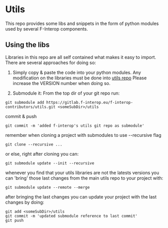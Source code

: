 # Utils

This repo provides some libs and snippets in the form of python modules
used by several F-Interop components.


## Using the libs
Libraries in this repo are all self contained what makes it easy to
import.
There are several approaches for doing so:

1. Simply copy & paste the code into your python modules.
Any modification on the libraries must be done into
[utils repo](https://gitlab.f-interop.eu/f-interop-contributors/utils)
Please increase the VERSION number when doing so.

2. Submodule it:
From the top dir of your git repo run:
```
git submodule add https://gitlab.f-interop.eu/f-interop-contributors/utils.git <someSubDir>/utils
```

commit & push
```
git commit -m 'added f-interop's utils git repo as submodule'
```

remember when cloning a project with submodules to use --recursive flag
```
git clone --recursive ...
```

or else, right after cloning you can:
```
git submodule update --init --recursive
```

whenever you find that your utils libraries are not the latests versions
you can 'bring' those last changes from the main utils repo to your project
with:
```
git submodule update --remote --merge
```

after bringing the last changes you can update your project with the last changes by doing:
```
git add <someSubDir>/utils
git commit -m 'updated submodule reference to last commit'
git push
```
